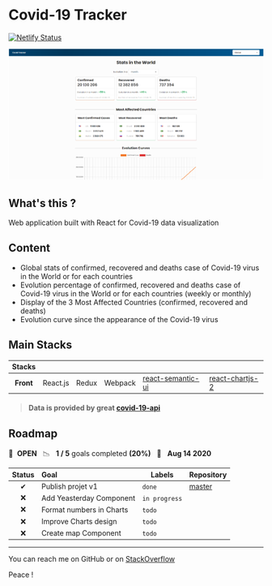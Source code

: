 # Covid-19 Tracker

[![Netlify Status](https://api.netlify.com/api/v1/badges/bd5bd5b5-b5c9-4a78-aa26-703b1ab0310b/deploy-status)](https://app.netlify.com/sites/covid-trackerz/deploys)

![alt Gif du projet InspiQuotesv2](src/public/assets/img/covid-tracker.png)

## What's this ?
Web application built with React for Covid-19 data visualization

## Content
* Global stats of confirmed, recovered and deaths case of Covid-19 virus in the World or for each countries
* Evolution percentage of confirmed, recovered and deaths case of Covid-19 virus in the World or for each countries (weekly or monthly)
* Display of the 3 Most Affected Countries (confirmed, recovered and deaths)
* Evolution curve since the appearance of the Covid-19 virus

## Main Stacks
| Stacks    |            |          |         |                                                     |                                                                         |
|:---------:|:----------|-------|-------|---------------------------------------------------|-----------------------------------------------------------------------|
| **Front** | React.js   | Redux    | Webpack | [react-semantic-ui](https://react.semantic-ui.com/) |[react-chartjs-2](https://github.com/jerairrest/react-chartjs-2)         |


> #### Data is provided by great [covid-19-api](https://github.com/mathdroid/covid-19-api)

## Roadmap

🚀 &nbsp;**OPEN** &nbsp;&nbsp;📉 &nbsp;&nbsp;**1 / 5** goals completed **(20%)** &nbsp;&nbsp;📅 &nbsp;&nbsp;**Aug 14 2020**

| Status | Goal | Labels | Repository |
| :---: | :--- | --- | --- |
| ✔  | Publish projet v1         | `done`        | [master](https://github.com/MkDs17/CovidTracker/tree/master) |
| ❌ | Add Yeasterday Component  | `in progress` |                                                              |
| ❌ | Format numbers in Charts  | `todo`        |                                                              |
| ❌ | Improve Charts design     | `todo`        |                                                              |
| ❌ | Create map Component      | `todo`        |                                                              |

---------------- 

You can reach me on GitHub or on [StackOverflow](https://stackoverflow.com/users/13077371/mkds17)

Peace ! 

